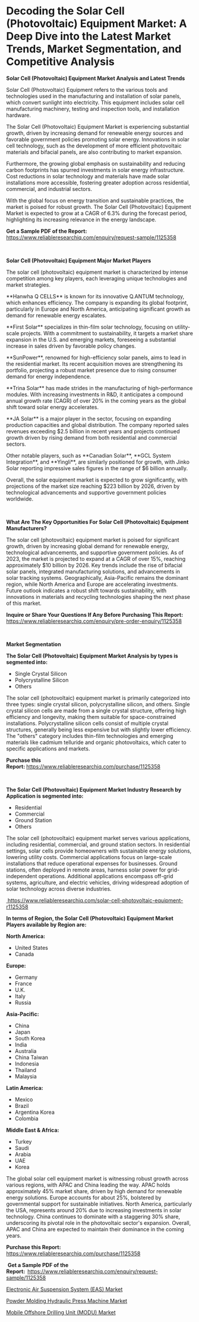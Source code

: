 <p><h1>Decoding the Solar Cell (Photovoltaic) Equipment Market: A Deep Dive into the Latest Market Trends, Market Segmentation, and Competitive Analysis</h1></p><p><strong>Solar Cell (Photovoltaic) Equipment Market Analysis and Latest Trends</strong></p>
<p><p>Solar Cell (Photovoltaic) Equipment refers to the various tools and technologies used in the manufacturing and installation of solar panels, which convert sunlight into electricity. This equipment includes solar cell manufacturing machinery, testing and inspection tools, and installation hardware. </p><p>The Solar Cell (Photovoltaic) Equipment Market is experiencing substantial growth, driven by increasing demand for renewable energy sources and favorable government policies promoting solar energy. Innovations in solar cell technology, such as the development of more efficient photovoltaic materials and bifacial panels, are also contributing to market expansion. </p><p>Furthermore, the growing global emphasis on sustainability and reducing carbon footprints has spurred investments in solar energy infrastructure. Cost reductions in solar technology and materials have made solar installations more accessible, fostering greater adoption across residential, commercial, and industrial sectors. </p><p>With the global focus on energy transition and sustainable practices, the market is poised for robust growth. The Solar Cell (Photovoltaic) Equipment Market is expected to grow at a CAGR of 6.3% during the forecast period, highlighting its increasing relevance in the energy landscape.</p></p>
<p><strong>Get a Sample PDF of the Report:&nbsp;</strong> <a href="https://www.reliableresearchiq.com/enquiry/request-sample/1125358?utm_campaign=99&utm_medium=2&utm_source=Github&utm_content=ia&utm_term=24022025&utm_id=solar-cell-photovoltaic-equipment">https://www.reliableresearchiq.com/enquiry/request-sample/1125358</a></p>
<p>&nbsp;</p>
<p><strong>Solar Cell (Photovoltaic) Equipment Major Market Players</strong></p>
<p><p>The solar cell (photovoltaic) equipment market is characterized by intense competition among key players, each leveraging unique technologies and market strategies. </p><p>**Hanwha Q CELLS** is known for its innovative Q.ANTUM technology, which enhances efficiency. The company is expanding its global footprint, particularly in Europe and North America, anticipating significant growth as demand for renewable energy escalates.</p><p>**First Solar** specializes in thin-film solar technology, focusing on utility-scale projects. With a commitment to sustainability, it targets a market share expansion in the U.S. and emerging markets, foreseeing a substantial increase in sales driven by favorable policy changes.</p><p>**SunPower**, renowned for high-efficiency solar panels, aims to lead in the residential market. Its recent acquisition moves are strengthening its portfolio, projecting a robust market presence due to rising consumer demand for energy independence.</p><p>**Trina Solar** has made strides in the manufacturing of high-performance modules. With increasing investments in R&D, it anticipates a compound annual growth rate (CAGR) of over 20% in the coming years as the global shift toward solar energy accelerates.</p><p>**JA Solar** is a major player in the sector, focusing on expanding production capacities and global distribution. The company reported sales revenues exceeding $2.5 billion in recent years and projects continued growth driven by rising demand from both residential and commercial sectors.</p><p>Other notable players, such as **Canadian Solar**, **GCL System Integration**, and **Yingli**, are similarly positioned for growth, with Jinko Solar reporting impressive sales figures in the range of $6 billion annually. </p><p>Overall, the solar equipment market is expected to grow significantly, with projections of the market size reaching $223 billion by 2026, driven by technological advancements and supportive government policies worldwide.</p></p>
<p>&nbsp;</p>
<p><strong>What Are The Key Opportunities For Solar Cell (Photovoltaic) Equipment Manufacturers?</strong></p>
<p><p>The solar cell (photovoltaic) equipment market is poised for significant growth, driven by increasing global demand for renewable energy, technological advancements, and supportive government policies. As of 2023, the market is projected to expand at a CAGR of over 15%, reaching approximately $10 billion by 2026. Key trends include the rise of bifacial solar panels, integrated manufacturing solutions, and advancements in solar tracking systems. Geographically, Asia-Pacific remains the dominant region, while North America and Europe are accelerating investments. Future outlook indicates a robust shift towards sustainability, with innovations in materials and recycling technologies shaping the next phase of this market.</p></p>
<p><strong>Inquire or Share Your Questions If Any Before Purchasing This Report:</strong> <a href="https://www.reliableresearchiq.com/enquiry/pre-order-enquiry/1125358?utm_campaign=99&utm_medium=2&utm_source=Github&utm_content=ia&utm_term=24022025&utm_id=solar-cell-photovoltaic-equipment">https://www.reliableresearchiq.com/enquiry/pre-order-enquiry/1125358</a></p>
<p>&nbsp;</p>
<p><strong>Market Segmentation</strong></p>
<p><strong>The Solar Cell (Photovoltaic) Equipment Market Analysis by types is segmented into:</strong></p>
<p><ul><li>Single Crystal Silicon</li><li>Polycrystalline Silicon</li><li>Others</li></ul></p>
<p><p>The solar cell (photovoltaic) equipment market is primarily categorized into three types: single crystal silicon, polycrystalline silicon, and others. Single crystal silicon cells are made from a single crystal structure, offering high efficiency and longevity, making them suitable for space-constrained installations. Polycrystalline silicon cells consist of multiple crystal structures, generally being less expensive but with slightly lower efficiency. The "others" category includes thin-film technologies and emerging materials like cadmium telluride and organic photovoltaics, which cater to specific applications and markets.</p></p>
<p><strong>Purchase this Report:&nbsp;</strong><a href="https://www.reliableresearchiq.com/purchase/1125358?utm_campaign=99&utm_medium=2&utm_source=Github&utm_content=ia&utm_term=24022025&utm_id=solar-cell-photovoltaic-equipment">https://www.reliableresearchiq.com/purchase/1125358</a></p>
<p>&nbsp;</p>
<p><strong>The Solar Cell (Photovoltaic) Equipment Market Industry Research by Application is segmented into:</strong></p>
<p><ul><li>Residential</li><li>Commercial</li><li>Ground Station</li><li>Others</li></ul></p>
<p><p>The solar cell (photovoltaic) equipment market serves various applications, including residential, commercial, and ground station sectors. In residential settings, solar cells provide homeowners with sustainable energy solutions, lowering utility costs. Commercial applications focus on large-scale installations that reduce operational expenses for businesses. Ground stations, often deployed in remote areas, harness solar power for grid-independent operations. Additional applications encompass off-grid systems, agriculture, and electric vehicles, driving widespread adoption of solar technology across diverse industries.</p></p>
<p><a href="https://www.reliableresearchiq.com/solar-cell-photovoltaic-equipment-r1125358?utm_campaign=99&utm_medium=2&utm_source=Github&utm_content=ia&utm_term=24022025&utm_id=solar-cell-photovoltaic-equipment">&nbsp;https://www.reliableresearchiq.com/solar-cell-photovoltaic-equipment-r1125358</a></p>
<p><strong>In terms of Region, the Solar Cell (Photovoltaic) Equipment Market Players available by Region are:</strong></p>
<p>
    <p> <strong> North America: </strong>
        <ul>
            <li>United States</li>
            <li>Canada</li>
        </ul>
        </p> 
    <p> <strong> Europe: </strong>
        <ul>
            <li>Germany</li>
            <li>France</li>
            <li>U.K.</li>
            <li>Italy</li>
            <li>Russia</li>
        </ul>
        </p> 
    <p> <strong> Asia-Pacific: </strong>
        <ul>
            <li>China</li>
            <li>Japan</li>
            <li>South Korea</li>
            <li>India</li>
            <li>Australia</li>
            <li>China Taiwan</li>
            <li>Indonesia</li>
            <li>Thailand</li>
            <li>Malaysia</li>
        </ul>
        </p> 
    <p> <strong> Latin America: </strong>
        <ul>
            <li>Mexico</li>
            <li>Brazil</li>
            <li>Argentina Korea</li>
            <li>Colombia</li>
        </ul>
        </p> 
    <p> <strong> Middle East & Africa: </strong>
        <ul>
            <li>Turkey</li>
            <li>Saudi</li>
            <li>Arabia</li>
            <li>UAE</li>
            <li>Korea</li>
        </ul>
    </p>
    </p>
<p><p>The global solar cell equipment market is witnessing robust growth across various regions, with APAC and China leading the way. APAC holds approximately 45% market share, driven by high demand for renewable energy solutions. Europe accounts for about 25%, bolstered by governmental support for sustainable initiatives. North America, particularly the USA, represents around 20% due to increasing investments in solar technology. China continues to dominate with a staggering 30% share, underscoring its pivotal role in the photovoltaic sector's expansion. Overall, APAC and China are expected to maintain their dominance in the coming years.</p></p>
<p><strong>Purchase this Report: </strong><a href="https://www.reliableresearchiq.com/purchase/1125358?utm_campaign=99&utm_medium=2&utm_source=Github&utm_content=ia&utm_term=24022025&utm_id=solar-cell-photovoltaic-equipment">https://www.reliableresearchiq.com/purchase/1125358</a></p>
<p>&nbsp;<strong>Get a Sample PDF of the Report:&nbsp;&nbsp;</strong><a href="https://www.reliableresearchiq.com/enquiry/request-sample/1125358?utm_campaign=99&utm_medium=2&utm_source=Github&utm_content=ia&utm_term=24022025&utm_id=solar-cell-photovoltaic-equipment">https://www.reliableresearchiq.com/enquiry/request-sample/1125358</a></p>
<p><strong></strong></p>
<p><p><a href="https://github.com/minakibanov/Market-Research-Report-List-1/blob/main/electronic-air-suspension-system-eas-market.md?utm_campaign=99&utm_medium=2&utm_source=Github&utm_content=ia&utm_term=24022025&utm_id=solar-cell-photovoltaic-equipment">Electronic Air Suspension System (EAS) Market</a></p><p><a href="https://github.com/benicorogasi/Market-Research-Report-List-1/blob/main/powder-molding-hydraulic-press-machine-market.md?utm_campaign=99&utm_medium=2&utm_source=Github&utm_content=ia&utm_term=24022025&utm_id=solar-cell-photovoltaic-equipment">Powder Molding Hydraulic Press Machine Market</a></p><p><a href="https://github.com/warshatulang0/Market-Research-Report-List-1/blob/main/mobile-offshore-drilling-unit-modu-market.md?utm_campaign=99&utm_medium=2&utm_source=Github&utm_content=ia&utm_term=24022025&utm_id=solar-cell-photovoltaic-equipment">Mobile Offshore Drilling Unit (MODU) Market</a></p></p>